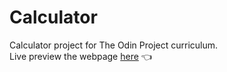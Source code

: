 # Calculator
Calculator project for The Odin Project curriculum.\
Live preview the webpage [here](https://uaitt.github.io/calculator/)
:point_left:
